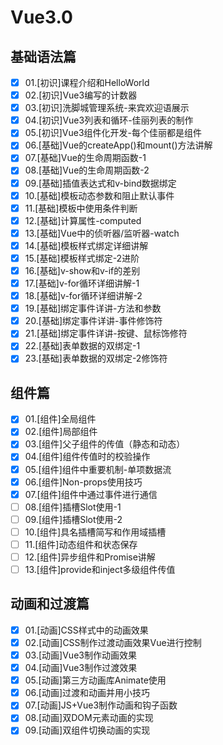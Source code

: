 # Vue3.0

## 基础语法篇

- [x] 01.[初识]课程介绍和HelloWorld
- [x] 02.[初识]Vue3编写的计数器
- [x] 03.[初识]洗脚城管理系统-来宾欢迎语展示
- [x] 04.[初识]Vue3列表和循环-佳丽列表的制作
- [x] 05.[初识]Vue3组件化开发-每个佳丽都是组件
- [x] 06.[基础]Vue的createApp()和mount()方法讲解
- [x] 07.[基础]Vue的生命周期函数-1
- [x] 08.[基础]Vue的生命周期函数-2
- [x] 09.[基础]插值表达式和v-bind数据绑定
- [x] 10.[基础]模板动态参数和阻止默认事件
- [x] 11.[基础]模板中使用条件判断
- [x] 12.[基础]计算属性-computed
- [x] 13.[基础]Vue中的侦听器/监听器-watch
- [x] 14.[基础]模板样式绑定详细讲解
- [x] 15.[基础]模板样式绑定-2进阶
- [x] 16.[基础]v-show和v-if的差别
- [x] 17.[基础]v-for循环详细讲解-1
- [x] 18.[基础]v-for循环详细讲解-2
- [x] 19.[基础]绑定事件详讲-方法和参数
- [x] 20.[基础]绑定事件详讲-事件修饰符
- [x] 21.[基础]绑定事件详讲-按键、鼠标饰修符
- [x] 22.[基础]表单数据的双绑定-1
- [x] 23.[基础]表单数据的双绑定-2修饰符

## 组件篇

- [x] 01.[组件]全局组件
- [x] 02.[组件]局部组件
- [x] 03.[组件]父子组件的传值（静态和动态）
- [x] 04.[组件]组件传值时的校验操作
- [x] 05.[组件]组件中重要机制-单项数据流
- [x] 06.[组件]Non-props使用技巧
- [x] 07.[组件]组件中通过事件进行通信
- [ ] 08.[组件]插槽Slot使用-1
- [ ] 09.[组件]插槽Slot使用-2
- [ ] 10.[组件]具名插槽简写和作用域插槽
- [ ] 11.[组件]动态组件和状态保存
- [ ] 12.[组件]异步组件和Promise讲解
- [ ] 13.[组件]provide和inject多级组件传值

## 动画和过渡篇

- [x] 01.[动画]CSS样式中的动画效果
- [x] 02.[动画]CSS制作过渡动画效果Vue进行控制
- [x] 03.[动画]Vue3制作动画效果
- [x] 04.[动画]Vue3制作过渡效果
- [x] 05.[动画]第三方动画库Animate使用
- [x] 06.[动画]过渡和动画并用小技巧
- [x] 07.[动画]JS+Vue3制作动画和钩子函数
- [x] 08.[动画]双DOM元素动画的实现
- [x] 09.[动画]双组件切换动画的实现

